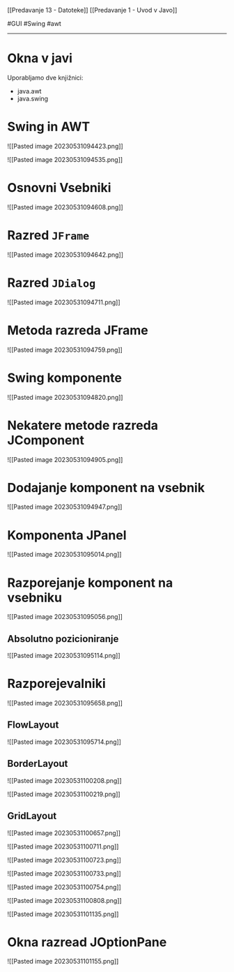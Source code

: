[[Predavanje 13 - Datoteke]]
[[Predavanje 1 - Uvod v Javo]]

#GUI #Swing #awt 

----

# Okna v javi

Uporabljamo dve knjižnici:
- java.awt
- java.swing

# Swing in AWT

![[Pasted image 20230531094423.png]]


![[Pasted image 20230531094535.png]]

# Osnovni Vsebniki

![[Pasted image 20230531094608.png]]


# Razred `JFrame`

![[Pasted image 20230531094642.png]]

# Razred `JDialog`

![[Pasted image 20230531094711.png]]


# Metoda razreda JFrame

![[Pasted image 20230531094759.png]]

# Swing komponente

![[Pasted image 20230531094820.png]]

# Nekatere metode razreda JComponent

![[Pasted image 20230531094905.png]]


# Dodajanje komponent na vsebnik

![[Pasted image 20230531094947.png]]


# Komponenta JPanel

![[Pasted image 20230531095014.png]]


# Razporejanje komponent na vsebniku

![[Pasted image 20230531095056.png]]

## Absolutno pozicioniranje

![[Pasted image 20230531095114.png]]

# Razporejevalniki

![[Pasted image 20230531095658.png]]

## FlowLayout

![[Pasted image 20230531095714.png]]


## BorderLayout

![[Pasted image 20230531100208.png]]

![[Pasted image 20230531100219.png]]


## GridLayout

![[Pasted image 20230531100657.png]]

![[Pasted image 20230531100711.png]]

![[Pasted image 20230531100723.png]]

![[Pasted image 20230531100733.png]]

![[Pasted image 20230531100754.png]]

![[Pasted image 20230531100808.png]]

![[Pasted image 20230531101135.png]]

# Okna razread JOptionPane

![[Pasted image 20230531101155.png]]

